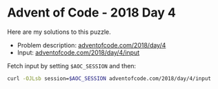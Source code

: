 # Advent of Code - 2018 Day 4
Here are my solutions to this puzzle.

* Problem description: [adventofcode.com/2018/day/4](https://adventofcode.com/2018/day/4)
* Input: [adventofcode.com/2018/day/4/input](https://adventofcode.com/2018/day/4/input)

Fetch input by setting `$AOC_SESSION` and then:
```bash
curl -OJLsb session=$AOC_SESSION adventofcode.com/2018/day/4/input
```
